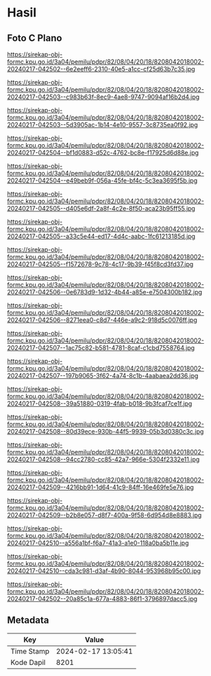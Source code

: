# Hasil

## Foto C Plano

https://sirekap-obj-formc.kpu.go.id/3a04/pemilu/pdpr/82/08/04/20/18/8208042018002-20240217-042502--6e2eeff6-2310-40e5-a1cc-cf25d63b7c35.jpg

https://sirekap-obj-formc.kpu.go.id/3a04/pemilu/pdpr/82/08/04/20/18/8208042018002-20240217-042503--c983b63f-8ec9-4ae8-9747-9094af16b2d4.jpg

https://sirekap-obj-formc.kpu.go.id/3a04/pemilu/pdpr/82/08/04/20/18/8208042018002-20240217-042503--5d3905ac-1b14-4e10-9557-3c8735ea0f92.jpg

https://sirekap-obj-formc.kpu.go.id/3a04/pemilu/pdpr/82/08/04/20/18/8208042018002-20240217-042504--bf1d0883-d52c-4762-bc8e-f17925d6d88e.jpg

https://sirekap-obj-formc.kpu.go.id/3a04/pemilu/pdpr/82/08/04/20/18/8208042018002-20240217-042504--e49beb9f-056a-45fe-bf4c-5c3ea3695f5b.jpg

https://sirekap-obj-formc.kpu.go.id/3a04/pemilu/pdpr/82/08/04/20/18/8208042018002-20240217-042505--d405e6df-2a8f-4c2e-8f50-aca23b95ff55.jpg

https://sirekap-obj-formc.kpu.go.id/3a04/pemilu/pdpr/82/08/04/20/18/8208042018002-20240217-042505--a33c5e44-ed17-4d4c-aabc-1fc61213185d.jpg

https://sirekap-obj-formc.kpu.go.id/3a04/pemilu/pdpr/82/08/04/20/18/8208042018002-20240217-042505--f1572678-9c78-4c17-9b39-f45f8cd3fd37.jpg

https://sirekap-obj-formc.kpu.go.id/3a04/pemilu/pdpr/82/08/04/20/18/8208042018002-20240217-042506--0e6783d9-1d32-4b44-a85e-e7504300b182.jpg

https://sirekap-obj-formc.kpu.go.id/3a04/pemilu/pdpr/82/08/04/20/18/8208042018002-20240217-042506--8271eea0-c8d7-446e-a9c2-918d5c0076ff.jpg

https://sirekap-obj-formc.kpu.go.id/3a04/pemilu/pdpr/82/08/04/20/18/8208042018002-20240217-042507--1ac75c82-b581-4781-8caf-c1cbd7558764.jpg

https://sirekap-obj-formc.kpu.go.id/3a04/pemilu/pdpr/82/08/04/20/18/8208042018002-20240217-042507--197b9065-3f62-4a74-8c1b-4aabaea2dd36.jpg

https://sirekap-obj-formc.kpu.go.id/3a04/pemilu/pdpr/82/08/04/20/18/8208042018002-20240217-042508--39a51880-0319-4fab-b018-9b3fcaf7ce1f.jpg

https://sirekap-obj-formc.kpu.go.id/3a04/pemilu/pdpr/82/08/04/20/18/8208042018002-20240217-042508--80d39ece-930b-44f5-9939-05b3d0380c3c.jpg

https://sirekap-obj-formc.kpu.go.id/3a04/pemilu/pdpr/82/08/04/20/18/8208042018002-20240217-042508--94cc2780-cc85-42a7-966e-5304f2332e11.jpg

https://sirekap-obj-formc.kpu.go.id/3a04/pemilu/pdpr/82/08/04/20/18/8208042018002-20240217-042509--4216bb91-1d64-41c9-84ff-16e469fe5e76.jpg

https://sirekap-obj-formc.kpu.go.id/3a04/pemilu/pdpr/82/08/04/20/18/8208042018002-20240217-042509--b2b8e057-d8f7-400a-9f58-6d954d8e8883.jpg

https://sirekap-obj-formc.kpu.go.id/3a04/pemilu/pdpr/82/08/04/20/18/8208042018002-20240217-042510--a556a1bf-f6a7-41a3-a1e0-118a0ba5b11e.jpg

https://sirekap-obj-formc.kpu.go.id/3a04/pemilu/pdpr/82/08/04/20/18/8208042018002-20240217-042510--cda3c981-d3af-4b90-8044-953968b95c00.jpg

https://sirekap-obj-formc.kpu.go.id/3a04/pemilu/pdpr/82/08/04/20/18/8208042018002-20240217-042502--20a85c1a-677a-4883-86f1-3796897dacc5.jpg


## Metadata

| Key        | Value               |
| ---------- | ------------------- |
| Time Stamp | 2024-02-17 13:05:41 |
| Kode Dapil | 8201                |



